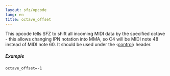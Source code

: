 ```yaml
---
layout: sfz/opcode
lang: en
title: octave_offset
---
```

This opcode tells SFZ to shift all incoming MIDI data by the specified octave -
this allows changing IPN notation into MMA, so C4 will be MIDI note 48 instead
of MIDI note 60. It should be used under the ‹[control](/headers/control)› header.

##### Example

```
octave_offset=-1
```
